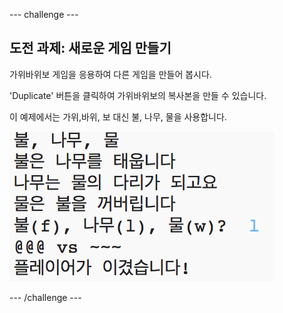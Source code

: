 \--- challenge \---

## 도전 과제: 새로운 게임 만들기

가위바위보 게임을 응용하여 다른 게임을 만들어 봅시다.

'Duplicate' 버튼을 클릭하여 가위바위보의 복사본을 만들 수 있습니다.

이 예제에서는 가위,바위, 보 대신 불, 나무, 물을 사용합니다.

![스크린샷](images/rps-fire.png)

\--- /challenge \---